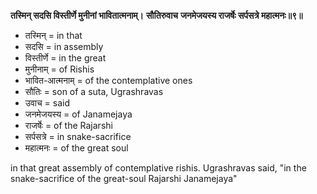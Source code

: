 **तस्मिन् सदसि विस्तीर्णे मुनीनां भावितात्मनाम्।**
**सौतिरुवाच**
**जनमेजयस्य राजर्षेः सर्पसत्रे महात्मनः॥९॥**

-   तस्मिन् = in that
-   सदसि = in assembly
-   विस्तीर्णे = in the great
-   मुनीनाम् =  of Rishis
-   भावित-आत्मनाम् = of the contemplative ones
-   सौतिः = son of a suta, Ugrashravas
-   उवाच = said
-   जनमेजयस्य = of Janamejaya
-   राजर्षेः = of the Rajarshi
-   सर्पसत्रे = in snake-sacrifice
-   महात्मनः = of the great soul

in that great assembly of contemplative rishis. Ugrashravas said, "in the snake-sacrifice of the great-soul Rajarshi Janamejaya"